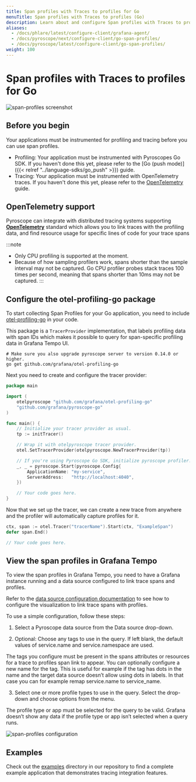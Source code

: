 ```yaml
---
title: Span profiles with Traces to profiles for Go
menuTitle: Span profiles with Traces to profiles (Go)
description: Learn about and configure Span profiles with Traces to profiles in Grafana for the Go language.
aliases:
  - /docs/phlare/latest/configure-client/grafana-agent/
  - /docs/pyroscope/next/configure-client/go-span-profiles/
  - /docs/pyroscope/latest/configure-client/go-span-profiles/
weight: 100
---
```


# Span profiles with Traces to profiles for Go

![span-profiles screenshot](https://grafana.com/static/img/docs/tempo/profiles/tempo-profiles-Span-link-profile-data-source.png)

## Before you begin

Your applications must be instrumented for profiling and tracing before you can use span profiles. 

* Profiling: Your application must be instrumented with Pyroscopes Go SDK. If you haven't done this yet, please refer to the [Go (push mode)]({{< relref "../language-sdks/go_push" >}}) guide.
* Tracing: Your application must be instrumented with OpenTelemetry traces. If you haven't done this yet, please refer to the [OpenTelemetry](https://opentelemetry.io/docs/go/getting-started/) guide.

## OpenTelemetry support

Pyroscope can integrate with distributed tracing systems supporting [**OpenTelemetry**](https://opentelemetry.io/docs/instrumentation/go/getting-started/) standard which allows you to
link traces with the profiling data, and find resource usage for specific lines of code for your trace spans

:::note
 * Only CPU profiling is supported at the moment.
 * Because of how sampling profilers work, spans shorter than the sample interval may not be captured. Go CPU profiler probes stack traces 100 times per second, meaning that spans shorter than 10ms may not be captured.
:::


## Configure the otel-profiling-go package

To start collecting Span Profiles for your Go application, you need to include [otel-profiling-go](https://github.com/pyroscope-io/otel-profiling-go) in your code. 

This package is a `TracerProvider` implementation, that labels profiling data with span IDs which makes it possible to query for span-specific profiling data in Grafana Tempo UI. 

```shell
# Make sure you also upgrade pyroscope server to version 0.14.0 or higher.
go get github.com/grafana/otel-profiling-go
```

Next you need to create and configure the tracer provider:
```go
package main

import (
	otelpyroscope "github.com/grafana/otel-profiling-go"
	"github.com/grafana/pyroscope-go"
)

func main() {
	// Initialize your tracer provider as usual.
	tp := initTracer()

	// Wrap it with otelpyroscope tracer provider.
	otel.SetTracerProvider(otelpyroscope.NewTracerProvider(tp))

	// If you're using Pyroscope Go SDK, initialize pyroscope profiler.
	_, _ = pyroscope.Start(pyroscope.Config{
		ApplicationName: "my-service",
		ServerAddress:   "http://localhost:4040",
	})

	// Your code goes here.
}
```

Now that we set up the tracer, we can create a new trace from anywhere and the profiler will automatically capture profiles for it.
```go
ctx, span := otel.Tracer("tracerName").Start(ctx, "ExampleSpan")
defer span.End()

// Your code goes here.
```

## View the span profiles in Grafana Tempo

To view the span profiles in Grafana Tempo, you need to have a Grafana instance running and a data source configured to link trace spans and profiles.

Refer to the [data source configuration documentation](/docs/grafana/datasources/tempo/configure-tempo-data-source) to see how to configure the visualization to link trace spans with profiles.

To use a simple configuration, follow these steps:

1. Select a Pyroscope data source from the Data source drop-down.

2. Optional: Choose any tags to use in the query. If left blank, the default values of service.name and service.namespace are used.

The tags you configure must be present in the spans attributes or resources for a trace to profiles span link to appear. You can optionally configure a new name for the tag. This is useful for example if the tag has dots in the name and the target data source doesn’t allow using dots in labels. In that case you can for example remap service.name to service_name.

3. Select one or more profile types to use in the query. Select the drop-down and choose options from the menu.

The profile type or app must be selected for the query to be valid. Grafana doesn’t show any data if the profile type or app isn’t selected when a query runs.

![span-profiles configuration](https://grafana.com/static/img/docs/tempo/profiles/Tempo-data-source-profiles-Settings.png)

## Examples

Check out the [examples](https://github.com/grafana/pyroscope/tree/main/examples/tracing/tempo) directory in our repository to
find a complete example application that demonstrates tracing integration features.

<!-- ## Using tracing exemplars manually

If you're not using open telemetry integration you can still use exemplars storage to store profiles associated with some execution context (e.g individual HTTP / GRPC request). To create exemplars you need to tag specific parts of your code with a special `profile_id` tag, for example, in golang you could do this:
```golang
pprof.Do(ctx, pprof.Labels("profile_id", "8474e98b95013e4f"), func(ctx context.Context) {
  slowRequest()
})
```

`"8474e98b95013e4f"` can be any ID that you use to identify execution contexts (individual HTTP / GRPC requests). -->